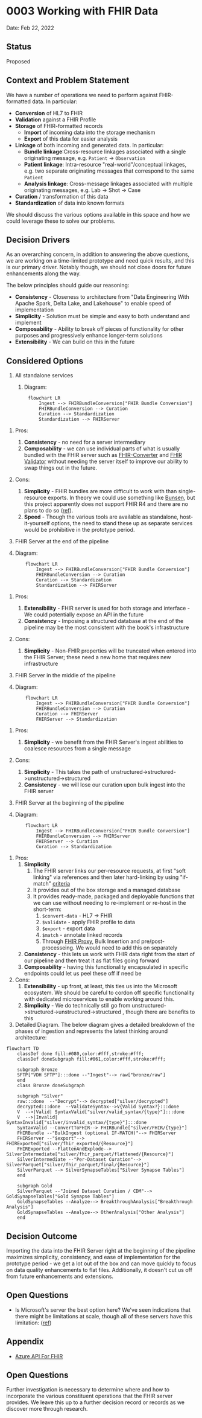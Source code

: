 # 0003 Working with FHIR Data

Date: Feb 22, 2022

## Status

Proposed

## Context and Problem Statement

We have a number of operations we need to perform against FHIR-formatted data. In particular:

- **Conversion** of HL7 to FHIR
- **Validation** against a FHIR Profile
- **Storage** of FHIR-formatted records
  - **Import** of incoming data into the storage mechanism
  - **Export** of this data for easier analysis
- **Linkage** of both incoming and generated data. In particular:
  - **Bundle linkage**:Cross-resource linkages associated with a single originating message, e.g. `Patient` -> `Observation`
  - **Patient linkage**: Intra-resource "real-world"/conceptual linkages, e.g. two separate originating messages that correspond to the same `Patient`
  - **Analysis linkage**: Cross-message linkages associated with multiple originating messages, e.g. Lab -> Shot -> Case
- **Curation** / transformation of this data
- **Standardization** of data into known formats

We should discuss the various options available in this space and how we could leverage these to solve our problems.

## Decision Drivers

As an overarching concern, in addition to answering the above questions, we are working on a time-limited prototype and need quick results, and this is our primary driver. Notably though, we should not close doors for future enhancements along the way.

The below principles should guide our reasoning:

- **Consistency** - Closeness to architecture from "Data Engineering With Apache Spark, Delta Lake, and Lakehouse" to enable speed of implementation
- **Simplicity** - Solution must be simple and easy to both understand and implement
- **Composability** - Ability to break off pieces of functionality for other purposes and progressively enhance longer-term solutions
- **Extensibility** - We can build on this in the future

## Considered Options

1. All standalone services

   1. Diagram:

```mermaid
        flowchart LR
            Ingest --> FHIRBundleConversion["FHIR Bundle Conversion"]
            FHIRBundleConversion --> Curation
            Curation --> Standardization
            Standardization --> FHIRServer
```

1. Pros:
   1. **Consistency** - no need for a server intermediary
   2. **Composability** - we can use individual parts of what is usually bundled with the FHIR server such as [FHIR-Converter](https://github.com/microsoft/FHIR-Converter) and [FHIR Validator](https://www.hl7.org/fhir/validation.html) without needing the server itself to improve our ability to swap things out in the future.
2. Cons:

   1. **Simplicity** - FHIR bundles are more difficult to work with than single-resource exports. In theory we could use something like [Bunsen](https://github.com/cerner/bunsen), but this project apparently does not support FHIR R4 and there are no plans to do so ([ref](https://stackoverflow.com/questions/63652256/what-are-the-dependencies-that-will-allow-cerner-bunsen-to-load-fhir-r4-ukcore)).
   2. **Speed** - Though the various tools are available as standalone, host-it-yourself options, the need to stand these up as separate services would be prohibitive in the prototype period.

3. FHIR Server at the end of the pipeline

4. Diagram:

```mermaid
       flowchart LR
           Ingest --> FHIRBundleConversion["FHIR Bundle Conversion"]
           FHIRBundleConversion --> Curation
           Curation --> Standardization
           Standardization --> FHIRServer
```

1. Pros:
   1. **Extensibility** - FHIR server is used for both storage and interface - We could potentially expose an API in the future
   2. **Consistency** - Imposing a structured database at the end of the pipeline may be the most consistent with the book's infrastructure
2. Cons:

   1. **Simplicity** - Non-FHIR properties will be truncated when entered into the FHIR Server; these need a new home that requires new infrastructure

3. FHIR Server in the middle of the pipeline

4. Diagram:

```mermaid
       flowchart LR
           Ingest --> FHIRBundleConversion["FHIR Bundle Conversion"]
           FHIRBundleConversion --> Curation
           Curation --> FHIRServer
           FHIRServer --> Standardization
```

1. Pros:
   1. **Simplicity** - we benefit from the FHIR Server's ingest abilities to coalesce resources from a single message
2. Cons:

   1. **Simplicity** - This takes the path of unstructured->structured->unstructured->structured
   2. **Consistency** - we will lose our curation upon bulk ingest into the FHIR server

3. FHIR Server at the beginning of the pipeline

4. Diagram:

```mermaid
       flowchart LR
           Ingest --> FHIRBundleConversion["FHIR Bundle Conversion"]
           FHIRBundleConversion --> FHIRServer
           FHIRServer --> Curation
           Curation --> Standardization
```

1. Pros:
   1. **Simplicity**
      1. The FHIR server links our per-resource requests, at first "soft linking" via references and then later hard-linking by using "if-match" [criteria](https://www.hl7.org/fhir/http.html#concurrency)
      2. It provides out of the box storage and a managed database
      3. It provides ready-made, packaged and deployable functions that we can use without needing to re-implement or re-host in the short-term:
         1. `$convert-data` - HL7 -> FHIR
         2. `$validate` - apply FHIR profile to data
         3. `$export` - export data
         4. `$match` - annotate linked records
         5. Through [FHIR Proxy](https://github.com/microsoft/fhir-proxy), Bulk Insertion and pre/post-processeing. We would need to add this on separately
   2. **Consistency** - this lets us work with FHIR data right from the start of our pipeline and then treat it as flat files going forward
   3. **Composability** - having this functionality encapsulated in specific endpoints could let us peel these off if need be
2. Cons:
   1. **Extensibility** - up front, at least, this ties us into the Microsoft ecosystem. We should be careful to cordon off specific functionality with dedicated microservices to enable working around this.
   2. **Simplicity** - We do technically still go from unstructured->structured->unstructured->structured , though there are benefits to this
3. Detailed Diagram. The below diagram gives a detailed breakdown of the phases of ingestion and represents the latest thinking around architecture:

```mermaid
flowchart TD
    classDef done fill:#080,color:#fff,stroke:#fff;
    classDef doneSubgraph fill:#061,color:#fff,stroke:#fff;

    subgraph Bronze
    SFTP["VDH SFTP"]:::done --"Ingest"--> raw["bronze/raw"]
    end
    class Bronze doneSubgraph

    subgraph "Silver"
    raw:::done  --"Decrypt"--> decrypted["silver/decrypted"]
    decrypted:::done  --ValidateSyntax-->V{Valid Syntax?}:::done
    V  -->|Valid| SyntaxValid["silver/valid_syntax/{type}"]:::done
    V  -->|Invalid| SyntaxInvalid["silver/invalid_syntax/{type}"]:::done
    SyntaxValid --ConvertToFHIR--> FHIRBundle["silver/FHIR/{type}"]
    FHIRBundle --"BulkIngest (optional IF-MATCH)"--> FHIRServer
    FHIRServer --"$export"--> FHIRExported["silver/fhir_exported/{Resource}"]
    FHIRExported --FlattenAndExplode--> SilverIntermediate["silver/fhir_parquet/flattened/{Resource}"]
    SilverIntermediate --"Per-Dataset Curation"--> SilverParquet["silver/fhir_parquet/final/{Resource}"]
    SilverParquet --> SilverSynapseTables["Silver Synapse Tables"]
    end

    subgraph Gold
    SilverParquet --"Joined Dataset Curation / CDM"--> GoldSynapseTables["Gold Synapse Tables"]
    GoldSynapseTables --Analyze--> BreakthroughAnalysis["Breakthrough Analysis"]
    GoldSynapseTables --Analyze--> OtherAnalysis["Other Analysis"]
    end
```

## Decision Outcome

Importing the data into the FHIR Server right at the beginning of the pipeline maximizes simplicity, consistency, and ease of implementation for the prototype period - we get a lot out of the box and can move quickly to focus on data quality enhancements to flat files. Additionally, it doesn't cut us off from future enhancements and extensions.

## Open Questions

- Is Microsoft's server the best option here? We've seen indications that there might be limitations at scale, though all of these servers have this limitation: ([ref](https://vneilley.medium.com/most-fhir-servers-are-unusable-in-production-8833cb1480b1))

## Appendix

- [Azure API For FHIR](https://docs.microsoft.com/en-us/azure/healthcare-apis/azure-api-for-fhir/overview)

## Open Questions

Further investigation is necessary to determine where and how to incorporate the various constituent operations that the FHIR server provides. We leave this up to a further decision record or records as we discover more through research.
